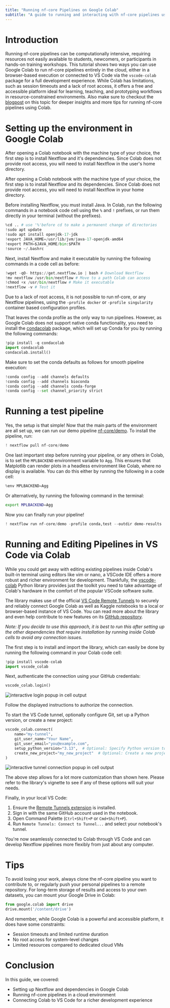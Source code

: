 ```yaml
---
title: "Running nf-core Pipelines on Google Colab"
subtitle: "A guide to running and interacting with nf-core pipelines using Colab and VS Code"
---
```


# Introduction

Running nf-core pipelines can be computationally intensive, requiring resources not easily available to students, newcomers, or participants in hands-on training workshops.
This tutorial shows two ways you can use Google Colab to run nf-core pipelines entirely in the cloud, either in a browser-based execution or connected to VS Code via the `vscode-colab` package for a full development experience.
While Colab has limitations, such as session timeouts and a lack of root access, it offers a free and accessible platform ideal for learning, teaching, and prototyping workflows in resource-constrained environments.
Also make sure to checkout the [blogpost](https://nf-co.re/blog/2025/nf-core-colab-guide) on this topic for deeper insights and more tips for running nf-core pipelines using Colab.

# Setting up the environment in Google Colab

After opening a Colab notebook with the machine type of your choice, the first step is to install Nextflow and it's dependencies. Since Colab does not provide root access, you will need to install Nextflow in the user's home directory.

After opening a Colab notebook with the machine type of your choice, the first step is to install Nextflow and its dependencies. Since Colab does not provide root access, you will need to install Nextflow in your home directory.

Before installing Nextflow, you must install Java. In Colab, run the following commands in a notebook code cell using the `%` and `!` prefixes, or run them directly in your terminal (without the prefixes).

```python
%cd .. # use '%'before cd to make a permanent change of directories
!sudo apt update
!sudo apt install openjdk-17-jdk
!export JAVA_HOME=/usr/lib/jvm/java-17-openjdk-amd64
!export PATH=$JAVA_HOME/bin:$PATH
!source ~/.bashrc
```

Next, install Nextflow and make it executable by running the following commands in a code cell as before:

```python
!wget -qO- https://get.nextflow.io | bash # Download Nextflow
!mv nextflow /usr/bin/nextflow # Move to a path Colab can access
!chmod +x /usr/bin/nextflow # Make it executable
!nextflow -v # Test it
```

Due to a lack of root access, it is not possible to run nf-core, or any Nextflow pipelines, using the `-profile docker` or `-profile singularity` container based configuration profiles.

That leaves the conda profile as the only way to run pipelines.
However, as Google Colab does not support native conda functionality, you need to install the [condacolab](https://pypi.org/project/condacolab/) package, which will set up Conda for you by running the following commands:

```python
!pip install -q condacolab
import condacolab
condacolab.install()
```

Make sure to set the conda defaults as follows for smooth pipeline execution:

```python
!conda config --add channels defaults
!conda config --add channels bioconda
!conda config --add channels conda-forge
!conda config --set channel_priority strict
```

# Running a test pipeline

Yes, the setup is that simple!
Now that the main parts of the environment are all set up, we can run our demo pipeline [nf-core/demo](https://nf-co.re/demo/).
To install the pipeline, run:

```python
! nextflow pull nf-core/demo
```

One last important step before running your pipeline, or any others in Colab, is to set the `MPLBACKEND` environment variable to `Agg`.
This ensures that Matplotlib can render plots in a headless environment like Colab, where no display is available.
You can do this either by running the following in a code cell:

```python
%env MPLBACKEND=Agg
```

Or alternatively, by running the following command in the terminal:

```bash title="Set MPLBACKEND to Agg in the terminal"
export MPLBACKEND=Agg
```

Now you can finally run your pipeline!

```python
! nextflow run nf-core/demo -profile conda,test --outdir demo-results
```

# Running and Editing Pipelines in VS Code via Colab

While you could get away with editing existing pipelines inside Colab's built-in terminal using editors like vim or nano, a VSCode IDE offers a more robust and richer environment for development.
Thankfully, the [vscode-colab](https://github.com/EssenceSentry/vscode-colab) Python library provides just the toolkit you need to take advantage of Colab's hardware in the comfort of the popular VSCode software suite.

The library makes use of the official [VS Code Remote Tunnels](https://code.visualstudio.com/docs/remote/tunnels) to securely and reliably connect Google Colab as well as Kaggle notebooks to a local or browser-based instance of VS Code.
You can read more about the library and even help contribute to new features on its [GitHub repository](https://github.com/EssenceSentry/vscode-colab).

_Note: If you decide to use this approach, it is best to run this after setting up the other dependencies that require installation by running inside Colab cells to avoid any connection issues._

The first step is to install and import the library, which can easily be done by running the following command in your Colab code cell:

```python title="Install vscode-colab"
!pip install vscode-colab
import vscode_colab
```

Next, authenticate the connection using your GitHub credentials:

```python
vscode_colab.login()
```

![interactive login popup in cell output](/images/tutorials/google_colab/login.png)

Follow the displayed instructions to authorize the connection.

To start the VS Code tunnel, optionally configure Git, set up a Python version, or create a new project:

```python
vscode_colab.connect(
    name="my-tunnel",
    git_user_name="Your Name",
    git_user_email="you@example.com",
    setup_python_version="3.13",  # Optional: Specify Python version to install with pyenv
    create_new_project="my_new_project"  # Optional: Create a new project directory
)
```

![interactive tunnel connection popup in cell output](/images/tutorials/google_colab/connect.png)

The above step allows for a lot more customization than shown here. Please refer to the library's vignette to see if any of these options will suit your needs.

Finally, in your local VS Code:

1. Ensure the [Remote Tunnels extension](https://marketplace.visualstudio.com/items?itemName=ms-vscode.remote-server) is installed.
2. Sign in with the same GitHub account used in the notebook.
3. Open Command Palette (`Ctrl+Shift+P` or `Cmd+Shift+P`).
4. Run `Remote Tunnels: Connect to Tunnel...` and select your notebook's tunnel.

You're now seamlessly connected to Colab through VS Code and can develop Nextflow pipelines more flexibly from just about any computer.

# Tips

To avoid losing your work, always clone the nf-core pipeline you want to contribute to, or regularly push your personal pipelines to a remote repository.
For long-term storage of results and access to your own datasets, you can mount your Google Drive in Colab:

```python
from google.colab import drive
drive.mount('/content/drive')
```

And remember, while Google Colab is a powerful and accessible platform, it does have some constraints:

- Session timeouts and limited runtime duration
- No root access for system-level changes
- Limited resources compared to dedicated cloud VMs

# Conclusion

In this guide, we covered:

- Setting up Nextflow and dependencies in Google Colab
- Running nf-core pipelines in a cloud environment
- Connecting Colab to VS Code for a richer development experience
